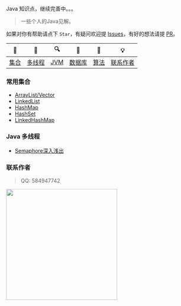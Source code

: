 
Java 知识点，继续完善中。。。

> 一些个人的Java见解。


如果对你有帮助请点下 `Star`，有疑问欢迎提 [Issues](https://github.com/Yiaichen/javaDemo/issues)，有好的想法请提 [PR](https://github.com/Yiaichen/javaDemo/pulls)。

| 🌁| 📮 | 🔍 | 🚀 | 🌈 |💡
| :---------:| :---------: | :-------: | :-------:| :------:|:------:|
| [集合](#常用集合) | [多线程](#java-多线程) | [JVM](#jvm) | [数据库](#db-相关) | [算法](#数据结构与算法) | [联系作者](#联系作者) |



### 常用集合
- [ArrayList/Vector]()
- [LinkedList]()
- [HashMap]()
- [HashSet]()
- [LinkedHashMap]()

### Java 多线程
- [Semaphore深入浅出](http://vayi.site/2018/05/15/semaphore/)


### 联系作者

> QQ: 584947742

<img src="http://vayi.site/images/wechatpay.jpg" width="300"/> 

